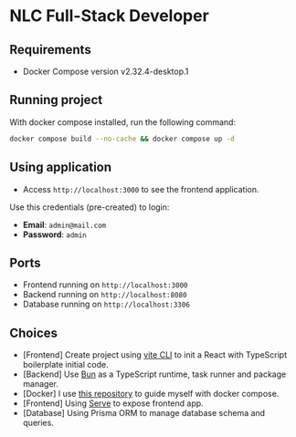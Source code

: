 # NLC Full-Stack Developer

## Requirements

- Docker Compose version v2.32.4-desktop.1

## Running project

With docker compose installed, run the following command:

```bash
docker compose build --no-cache && docker compose up -d
```

## Using application

- Access `http://localhost:3000` to see the frontend application.

Use this credentials (pre-created) to login:

- **Email**: `admin@mail.com`
- **Password**: `admin`

## Ports

- Frontend running on `http://localhost:3000`
- Backend running on `http://localhost:8080`
- Database running on `http://localhost:3306`

## Choices

- [Frontend] Create project using [vite CLI](https://vite.dev/guide/#scaffolding-your-first-vite-project) to init a React with TypeScript boilerplate initial code.
- [Backend] Use [Bun](https://bun.sh/) as a TypeScript runtime, task runner and package manager.
- [Docker] I use [this repository](https://github.com/docker/awesome-compose/tree/master/react-express-mysql) to guide myself with docker compose.
- [Frontend] Using [Serve](https://github.com/vercel/serve#readme) to expose frontend app.
- [Database] Using Prisma ORM to manage database schema and queries.
